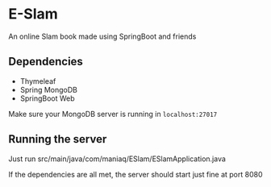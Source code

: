 # E-Slam
An online Slam book made using SpringBoot and friends

## Dependencies
- Thymeleaf
- Spring MongoDB
- SpringBoot Web

Make sure your MongoDB server is running in ```localhost:27017```

## Running the server
Just run src/main/java/com/maniaq/ESlam/ESlamApplication.java

If the dependencies are all met, the server should start just fine at port 8080
